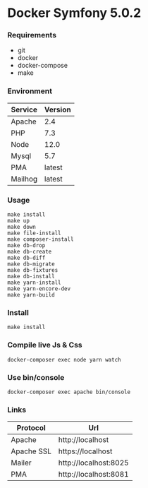# Docker Symfony 5.0.2

### Requirements

- git
- docker
- docker-compose
- make

### Environment

| Service   | Version |
| --------- | ------- |
| Apache    | 2.4     |
| PHP       | 7.3     |
| Node      | 12.0    |
| Mysql     | 5.7     |
| PMA       | latest  |
| Mailhog   | latest  |

### Usage

```
make install
make up
make down
make file-install
make composer-install
make db-drop
make db-create
make db-diff
make db-migrate
make db-fixtures
make db-install
make yarn-install
make yarn-encore-dev
make yarn-build
```

### Install

```
make install
```

### Compile live Js & Css

```
docker-composer exec node yarn watch
```

### Use bin/console

```
docker-composer exec apache bin/console
```

### Links

| Protocol      | Url                      |
| ------------- | ------------------------ |
| Apache        | http://localhost         |
| Apache SSL    | https://localhost        |
| Mailer        | http://localhost:8025    |
| PMA           | http://localhost:8081    |
